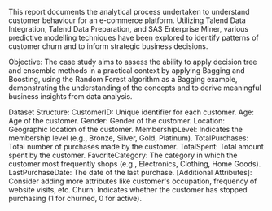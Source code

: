 This report documents the analytical process undertaken to understand customer behaviour for 
an e-commerce platform. Utilizing Talend Data Integration, Talend Data Preparation, and SAS 
Enterprise Miner, various predictive modelling techniques have been explored to identify 
patterns of customer churn and to inform strategic business decisions.

Objective: 
The case study aims to assess the ability to apply decision tree and ensemble methods in a 
practical context by applying Bagging and Boosting, using the Random Forest algorithm 
as a Bagging example, demonstrating the understanding of the concepts and to derive 
meaningful business insights from data analysis.

Dataset Structure: 
CustomerID: Unique identifier for each customer. 
Age: Age of the customer. 
Gender: Gender of the customer. 
Location: Geographic location of the customer. 
MembershipLevel: Indicates the membership level (e.g., Bronze, Silver, Gold, Platinum). 
TotalPurchases: Total number of purchases made by the customer. 
TotalSpent: Total amount spent by the customer. 
FavoriteCategory: The category in which the customer most frequently shops (e.g., Electronics, 
Clothing, Home Goods). 
LastPurchaseDate: The date of the last purchase. 
[Additional Attributes]: Consider adding more attributes like customer's occupation, frequency 
of website visits, etc. 
Churn: Indicates whether the customer has stopped purchasing (1 for churned, 0 for active). 
